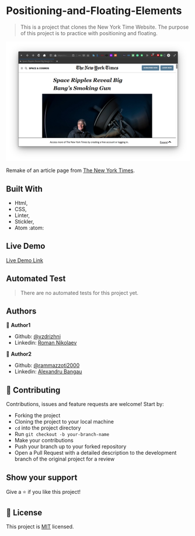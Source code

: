 # Positioning-and-Floating-Elements
> This is a project that clones the New York Time Website. The purpose of this project is to practice with positioning and floating.

![screenshot](/assets/web_screenshot.png)

Remake of an article page from [The New York Times](https://www.nytimes.com/2014/03/18/science/space/detection-of-waves-in-space-buttresses-landmark-theory-of-big-bang.html?_r=0).

## Built With

- Html,
- CSS,
- Linter,
- Stickler,
- Atom :atom:

## Live Demo

[Live Demo Link](https://rawcdn.githack.com/rammazzoti2000/Positioning-and-Floating-Elements/b8772412434095cd01dd4ff6fe1db2f3d5e8602f/index.html)

## Automated Test
> There are no automated tests for this project yet.


## Authors

👤 **Author1**

- Github: [@vzdrizhni](https://github.com/vzdrizhni)
- Linkedin: [Roman Nikolaev](https://www.linkedin.com/in/roman-nikolaev-65b639197/)

👤 **Author2**

- Github: [@rammazzoti2000](https://github.com/rammazzoti2000)
- Linkedin: [Alexandru Bangau](https://www.linkedin.com/in/alexandru-bangau/)

## 🤝 Contributing

Contributions, issues and feature requests are welcome! Start by:
* Forking the project
* Cloning the project to your local machine
* `cd` into the project directory
* Run `git checkout -b your-branch-name`
* Make your contributions
* Push your branch up to your forked repository
* Open a Pull Request with a detailed description to the development branch of the original project for a review

## Show your support
Give a :star: if you like this project!

## 📝 License

This project is [MIT](https://opensource.org/licenses/MIT) licensed.

